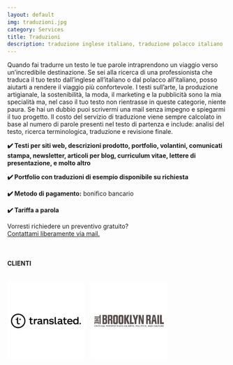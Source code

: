 ```yaml
---
layout: default
img: traduzioni.jpg
category: Services
title: Traduzioni
description: traduzione inglese italiano, traduzione polacco italiano
---
```

<p>
Quando fai tradurre un testo le tue parole intraprendono un viaggio verso un’incredibile destinazione. Se sei alla ricerca di una professionista che traduca il tuo testo dall’inglese all’italiano o dal polacco all’italiano, posso aiutarti a rendere il viaggio più confortevole. I testi sull’arte, la produzione artigianale, la sostenibilità, la moda, il marketing e la pubblicità sono la mia specialità ma, nel caso il tuo testo non rientrasse in queste categorie, niente paura. Se hai un dubbio puoi scrivermi una mail senza impegno e spiegarmi il tuo progetto. Il costo del servizio di traduzione viene sempre calcolato in base al numero di parole presenti nel testo di partenza e include: analisi del testo, ricerca terminologica, traduzione e revisione finale.
</p>
<p>
<strong>✔️ Testi per siti web, descrizioni prodotto, portfolio, volantini, comunicati stampa, newsletter, articoli per blog, curriculum vitae, lettere di presentazione, e molto altro</strong>
</p>
<p>
<strong>✔️ Portfolio con traduzioni di esempio disponibile su richiesta</strong>
</p>
<p>
<strong>✔️ Metodo di pagamento:</strong> bonifico bancario
</p>
<p>
<strong>✔️ Tariffa a parola</strong>
</p>
<p>
Vorresti richiedere un preventivo gratuito? 
<br>
<a href="#contact">Contattami liberamente via mail.</a>
</p>
<br>
<h4>CLIENTI</h4>
<br> 
<div style="float:left;margin-right:1em;"><img src ="../img/Brooklyn Rail.jpg" alt="Brooklyn Rail"/>
<div style="float:left;margin-right:1em;"><img src= "../img/Translated.jpg" alt="Translated"/>
</div> 
<br>

